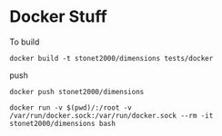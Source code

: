 # Docker Stuff


To build

```
docker build -t stonet2000/dimensions tests/docker
```

push
```
docker push stonet2000/dimensions
```

```
docker run -v $(pwd)/:/root -v /var/run/docker.sock:/var/run/docker.sock --rm -it stonet2000/dimensions bash
```
